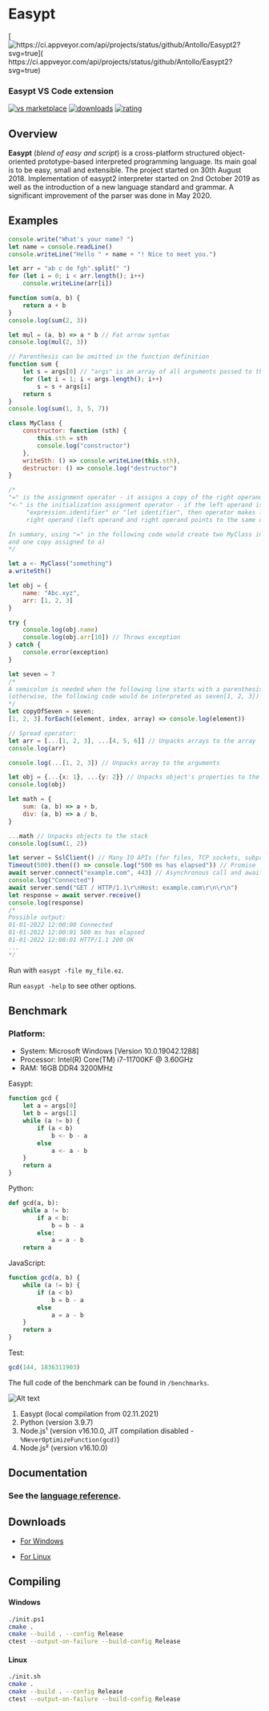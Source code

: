 # Easypt

[![https://ci.appveyor.com/api/projects/status/github/Antollo/Easypt2?svg=true]( https://ci.appveyor.com/api/projects/status/github/Antollo/Easypt2?svg=true)](https://ci.appveyor.com/project/Antollo/Easypt2)

### Easypt VS Code extension

[![vs marketplace](https://img.shields.io/vscode-marketplace/v/Antollo.easypt.svg?label=vs%20marketplace)](https://marketplace.visualstudio.com/items?itemName=Antollo.easypt)
[![downloads](https://img.shields.io/vscode-marketplace/d/Antollo.easypt.svg)](https://marketplace.visualstudio.com/items?itemName=Antollo.easypt)
[![rating](https://img.shields.io/vscode-marketplace/r/Antollo.easypt.svg)](https://marketplace.visualstudio.com/items?itemName=Antollo.easypt)

## Overview

**Easypt** (_blend of easy and script_) is a cross-platform structured object-oriented prototype-based interpreted programming language. Its main goal is to be easy, small and extensible. The project started on 30th August 2018. Implementation of easypt2 interpreter started on 2nd October 2019 as well as the introduction of a new language standard and grammar. A significant improvement of the parser was done in May 2020.

## Examples

```js
console.write("What's your name? ")
let name = console.readLine()
console.writeLine("Hello " + name + "! Nice to meet you.")
```

```js
let arr = "ab c de fgh".split(" ")
for (let i = 0; i < arr.length(); i++)
    console.writeLine(arr[i])
```

```js
function sum(a, b) {
    return a + b
}
console.log(sum(2, 3))

let mul = (a, b) => a * b // Fat arrow syntax
console.log(mul(2, 3))
```

```js
// Parenthesis can be omitted in the function definition
function sum {
    let s = args[0] // "args" is an array of all arguments passed to the function
    for (let i = 1; i < args.length(); i++)
        s = s + args[i]
    return s
}
console.log(sum(1, 3, 5, 7))
```

```js
class MyClass {
    constructor: function (sth) {
        this.sth = sth
        console.log("constructor")
    },
    writeSth: () => console.writeLine(this.sth),
    destructor: () => console.log("destructor")
}

/*
"=" is the assignment operator - it assigns a copy of the right operand to the left operand
"<-" is the initialization assignment operator - if the left operand is in form of "identifier", 
     "expression.identifier" or "let identifier", then operator makes left operand a reference to 
     right operand (left operand and right operand points to the same object)

In summary, using "=" in the following code would create two MyClass instances (one temporary
and one copy assigned to a)
*/

let a <- MyClass("something")
a.writeSth()
```

```js
let obj = {
    name: "Abc.xyz",
    arr: [1, 2, 3]
}

try {
    console.log(obj.name)
    console.log(obj.arr[10]) // Throws exception
} catch {
    console.error(exception)
}
```

```js
let seven = 7
/*
A semicolon is needed when the following line starts with a parenthesis "(" or a bracket "["
(otherwise, the following code would be interpreted as seven[1, 2, 3])
*/
let copyOfSeven = seven;
[1, 2, 3].forEach((element, index, array) => console.log(element))
```

```js
// Spread operator:
let arr = [...[1, 2, 3], ...[4, 5, 6]] // Unpacks arrays to the array
console.log(arr)

console.log(...[1, 2, 3]) // Unpacks array to the arguments

let obj = {...{x: 1}, ...{y: 2}} // Unpacks object's properties to the object
console.log(obj)

let math = {
    sum: (a, b) => a + b,
    div: (a, b) => a / b,
}

...math // Unpacks objects to the stack
console.log(sum(1, 2))

```

```js
let server = SslClient() // Many IO APIs (for files, TCP sockets, subprocesses, etc.)
Timeout(500).then(() => console.log("500 ms has elapsed")) // Promise
await server.connect("example.com", 443) // Asynchronous call and await keyword
console.log("Connected")
await server.send("GET / HTTP/1.1\r\nHost: example.com\r\n\r\n")
let response = await server.receive()
console.log(response)
/*
Possible output:
01-01-2022 12:00:00 Connected
01-01-2022 12:00:01 500 ms has elapsed
01-01-2022 12:00:01 HTTP/1.1 200 OK
...
*/
```

Run with `easypt -file my_file.ez`.

Run `easypt -help` to see other options.

## Benchmark

### Platform:

  - System: Microsoft Windows [Version 10.0.19042.1288]
  - Processor: Intel(R) Core(TM) i7-11700KF @ 3.60GHz
  - RAM: 16GB DDR4 3200MHz

Easypt:

```js
function gcd {
    let a = args[0]
    let b = args[1]
    while (a != b) {
        if (a < b)
            b <- b - a
        else
            a <- a - b
    }
    return a
}
```

Python:

```py
def gcd(a, b):
    while a != b:
        if a < b:
            b = b - a
        else:
            a = a - b
    return a
```

JavaScript:

```js
function gcd(a, b) {
    while (a != b) {
        if (a < b)
            b = b - a
        else
            a = a - b
    }
    return a
}
```

Test:

```js
gcd(144, 1836311903)
```

The full code of the benchmark can be found in `/benchmarks`.

![Alt text](benchmarks/test.svg?raw=true "Title")

1. Easypt (local compilation from 02.11.2021)
1. Python (version 3.9.7)
1. Node.js¹ (version v16.10.0, JIT compilation disabled - `%NeverOptimizeFunction(gcd)`) 
1. Node.js² (version v16.10.0) 

## Documentation

### See the [language reference](https://antollo.github.io/Easypt2/).
 
## Downloads

- [For Windows](https://ci.appveyor.com/api/projects/antollo/Easypt2/artifacts/packages%2FEasypt-0.0.1-win64.exe?branch=master&job=Image%3A%20Visual%20Studio%202022)

- [For Linux](https://ci.appveyor.com/api/projects/antollo/Easypt2/artifacts/packages%2FEasypt-0.0.1-Linux.sh?branch=master&job=Image%3A%20Ubuntu2004)

## Compiling

#### Windows

```sh
./init.ps1
cmake .
cmake --build . --config Release
ctest --output-on-failure --build-config Release
```

#### Linux

```sh
./init.sh
cmake .
cmake --build . --config Release
ctest --output-on-failure --build-config Release
```
